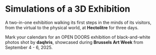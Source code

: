 # Simulations of a 3D Exhibition 

A two-in-one exhibition walking its first steps in the minds of its visitors, from the virtual to the physical world, at __Hectolitre__ for three days.  

Mark your calendars for an OPEN DOORS exhibition of black-and-white photos shot by __daqhris__, showcased during __Brussels Art Week__ from September 4 - 6, 2025. 
